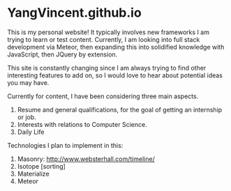# YangVincent.github.io
This is my personal website! It typically involves new frameworks I am trying to learn or test content. 
Currently, I am looking into full stack development via Meteor, then expanding this into solidified knowledge with JavaScript, then JQuery by extension. 

This site is constantly changing since I am always trying to find other interesting features to add on, so I would love to hear about potential ideas you may have. 

Currently for content, I have been considering three main aspects.

1. Resume and general qualifications, for the goal of getting an internship or job. 
2. Interests with relations to Computer Science. 
3. Daily Life

Technologies I plan to implement in this:

1. Masonry: http://www.websterhall.com/timeline/
2. Isotope [sorting]
3. Materialize 
4. Meteor
